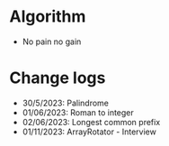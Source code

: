 
# Algorithm
- No pain no gain
# Change logs
- 30/5/2023: Palindrome
- 01/06/2023: Roman to integer
- 02/06/2023: Longest common prefix
- 01/11/2023: ArrayRotator - Interview